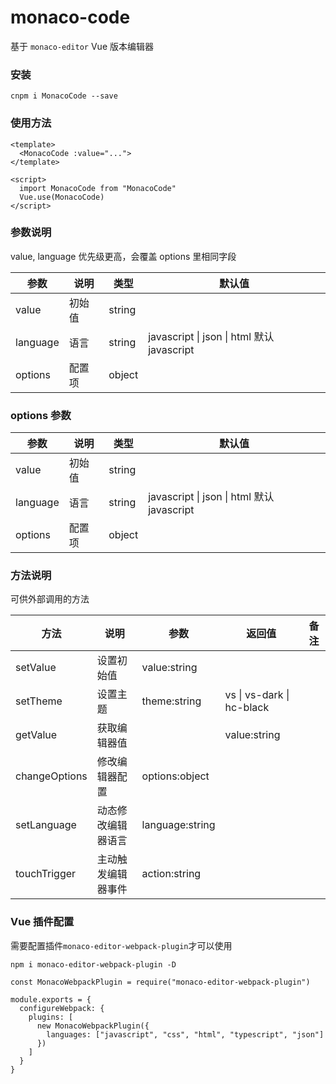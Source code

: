 # monaco-code

基于 `monaco-editor` Vue 版本编辑器

### 安装

```
cnpm i MonacoCode --save
```

### 使用方法

```
<template>
  <MonacoCode :value="...">
</template>

<script>
  import MonacoCode from "MonacoCode"
  Vue.use(MonacoCode)
</script>
```

### 参数说明

value, language 优先级更高，会覆盖 options 里相同字段

| 参数     | 说明   | 类型   | 默认值                                     |
| -------- | ------ | ------ | ------------------------------------------ |
| value    | 初始值 | string |                                            |
| language | 语言   | string | javascript \| json \| html 默认 javascript |
| options  | 配置项 | object |                                            |

### options 参数

| 参数     | 说明   | 类型   | 默认值                                     |
| -------- | ------ | ------ | ------------------------------------------ |
| value    | 初始值 | string |                                            |
| language | 语言   | string | javascript \| json \| html 默认 javascript |
| options  | 配置项 | object |                                            |

### 方法说明

可供外部调用的方法

| 方法          | 说明               | 参数            | 返回值                    | 备注 |
| ------------- | ------------------ | --------------- | ------------------------- | ---- |
| setValue      | 设置初始值         | value:string    |                           |      |
| setTheme      | 设置主题           | theme:string    | vs \| vs-dark \| hc-black |      |
| getValue      | 获取编辑器值       |                 | value:string              |      |
| changeOptions | 修改编辑器配置     | options:object  |                           |      |
| setLanguage   | 动态修改编辑器语言 | language:string |                           |      |
| touchTrigger  | 主动触发编辑器事件 | action:string   |                           |      |

### Vue 插件配置

需要配置插件`monaco-editor-webpack-plugin`才可以使用

```
npm i monaco-editor-webpack-plugin -D
```

```
const MonacoWebpackPlugin = require("monaco-editor-webpack-plugin")

module.exports = {
  configureWebpack: {
    plugins: [
      new MonacoWebpackPlugin({
        languages: ["javascript", "css", "html", "typescript", "json"]
      })
    ]
  }
}
```
